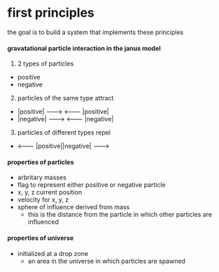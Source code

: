 # first principles
the goal is to build a system that implements these principles

#### gravatational particle interaction in the janus model
1. 2 types of particles
  * positive
  * negative
2. particles of the same type attract
  * |positive| ---> <--- |positive|
  * |negative| ---> <--- |negative|
3. particles of different types repel
  * <--- |positive||negative| --->

#### properties of particles
* arbritary masses
* flag to represent either positive or negative particle
* x, y, z current position
* velocity for x, y, z
* sphere of influence derived from mass
  * this is the distance from the particle in which other particles are influenced

#### properties of universe
* initialized at a drop zone
  * an area in the universe in which particles are spawned
  

